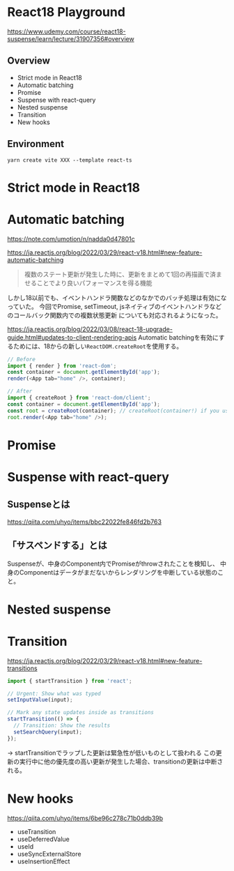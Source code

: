 # React18 Playground
https://www.udemy.com/course/react18-suspense/learn/lecture/31907356#overview

## Overview
- Strict mode in React18
- Automatic batching
- Promise
- Suspense with react-query
- Nested suspense
- Transition
- New hooks

## Environment
`yarn create vite XXX --template react-ts`

# Strict mode in React18

# Automatic batching
https://note.com/umotion/n/nadda0d47801c

https://ja.reactjs.org/blog/2022/03/29/react-v18.html#new-feature-automatic-batching

> 複数のステート更新が発生した時に、更新をまとめて1回の再描画で済ませることでより良いパフォーマンスを得る機能

しかし18以前でも、イベントハンドラ関数などのなかでのバッチ処理は有効になっていた。
今回でPromise, setTimeout, jsネイティブのイベントハンドラなどのコールバック関数内での複数状態更新
についても対応されるようになった。

https://ja.reactjs.org/blog/2022/03/08/react-18-upgrade-guide.html#updates-to-client-rendering-apis
Automatic batchingを有効にするためには、18からの新しい`ReactDOM.createRoot`を使用する。

```ts
// Before
import { render } from 'react-dom';
const container = document.getElementById('app');
render(<App tab="home" />, container);

// After
import { createRoot } from 'react-dom/client';
const container = document.getElementById('app');
const root = createRoot(container); // createRoot(container!) if you use TypeScript
root.render(<App tab="home" />);
```

# Promise

# Suspense with react-query

## Suspenseとは
https://qiita.com/uhyo/items/bbc22022fe846fd2b763

## 「サスペンドする」とは
Suspenseが、中身のComponent内でPromiseがthrowされたことを検知し、
中身のComponentはデータがまだないからレンダリングを中断している状態のこと。

# Nested suspense

# Transition
https://ja.reactjs.org/blog/2022/03/29/react-v18.html#new-feature-transitions

```ts
import { startTransition } from 'react';

// Urgent: Show what was typed
setInputValue(input);

// Mark any state updates inside as transitions
startTransition(() => {
  // Transition: Show the results
  setSearchQuery(input);
});
```

→ startTransitionでラップした更新は緊急性が低いものとして扱われる
この更新の実行中に他の優先度の高い更新が発生した場合、transitionの更新は中断される。

# New hooks
https://qiita.com/uhyo/items/6be96c278c71b0ddb39b

- useTransition
- useDeferredValue
- useId
- useSyncExternalStore
- useInsertionEffect

